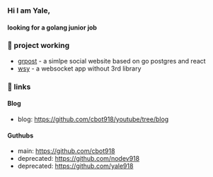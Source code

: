 ### Hi I am Yale,

#### looking for a golang junior job

### 🌱 project working

- [grpost](https://github.com/cbot918/grpost) - a simlpe social website based on go postgres and react
- [wsy](https://github.com/cbot918/wsy) - a websocket app without 3rd library


### 🔭 links

#### Blog
- blog: https://github.com/cbot918/youtube/tree/blog

#### Guthubs 

- main: https://github.com/cbot918
- deprecated: https://github.com/nodev918
- deprecated: https://github.com/yale918


<!--
Here are some ideas to get you started:

- 
- 🌱 I’m currently learning ...
- 👯 I’m looking to collaborate on ...
- 🤔 I’m looking for help with ...
- 💬 Ask me about ...
- 📫 How to reach me: ...
- 😄 Pronouns: ...
- ⚡ Fun fact: ... -->

